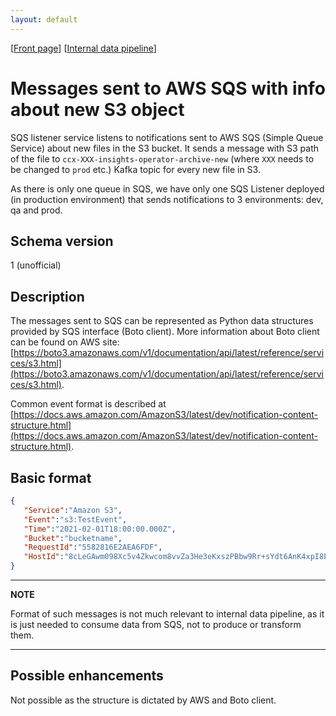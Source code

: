 ```yaml
---
layout: default
---
```

\[[Front page](../index.md)\] \[[Internal data pipeline](../internal_data_pipeline.md)\]

# Messages sent to AWS SQS with info about new S3 object

SQS listener service listens to notifications sent to AWS SQS (Simple Queue
Service) about new files in the S3 bucket. It sends a message with S3 path of
the file to `ccx-XXX-insights-operator-archive-new` (where `XXX` needs to be
changed to `prod` etc.) Kafka topic for every new file in S3.

As there is only one queue in SQS, we have only one SQS Listener deployed (in
production environment) that sends notifications to 3 environments: dev, qa and
prod.

## Schema version

1 (unofficial)

## Description

The messages sent to SQS can be represented as Python data structures provided
by SQS interface (Boto client). More information about Boto client can be found
on AWS site:
[https://boto3.amazonaws.com/v1/documentation/api/latest/reference/services/s3.html](https://boto3.amazonaws.com/v1/documentation/api/latest/reference/services/s3.html).

Common event format is described at
[https://docs.aws.amazon.com/AmazonS3/latest/dev/notification-content-structure.html](https://docs.aws.amazon.com/AmazonS3/latest/dev/notification-content-structure.html).

## Basic format

```JSON
{  
   "Service":"Amazon S3",
   "Event":"s3:TestEvent",
   "Time":"2021-02-01T18:00:00.000Z",
   "Bucket":"bucketname",
   "RequestId":"5582816E2AEA6FDF",
   "HostId":"8cLeGAwm098Xc5v4Zkwcom8vvZa3He3eKxszPBbw9Rr+sYdt6AnK4xpI8EXAMPLE"
}
```

---
**NOTE**

Format of such messages is not much relevant to internal data pipeline, as it
is just needed to consume data from SQS, not to produce or transform them.

---

## Possible enhancements

Not possible as the structure is dictated by AWS and Boto client.

